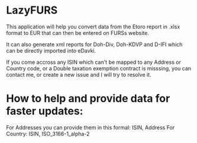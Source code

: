 # LazyFURS

This application will help you convert data from the Etoro report in .xlsx format to EUR that can then be entered on FURSs website.

It can also generate xml reports for Doh-Div, Doh-KDVP and D-IFI which can be directly imported into eDavki.

If you come accross any ISIN which can't be mapped to any Address or Country code, or a Double taxation exemption contract is misssing, you can contact me,
or create a new issue and I will try to resolve it.

# How to help and provide data for faster updates:

For Addresses you can provide them in this formal: 
ISIN, Address 
For Country:
ISIN, ISO_3166-1_alpha-2